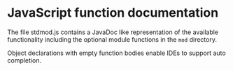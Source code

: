 
# JavaScript function documentation

The file stdmod.js contains a JavaDoc like representation
of the available functionality including the optional module
functions in the `mod` directory.

Object declarations with empty function bodies enable IDEs
to support auto completion.


